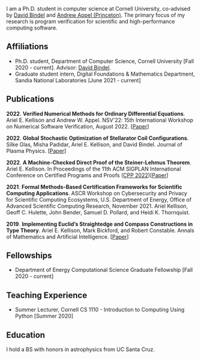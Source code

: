 
I am a Ph.D. student in computer science at Cornell University, co-advised by [David Bindel](https://www.cs.cornell.edu/~bindel/) and [Andrew Appel (Princeton)](https://www.cs.princeton.edu/~appel/). The primary focus of my research is program verification for scientific and high-performance computing software. 

## Affiliations 
+ Ph.D. student, Department of Computer Science, Cornell University [Fall 2020 - current]. Advisor: [David Bindel](https://www.cs.cornell.edu/~bindel/).
+ Graduate student intern, Digital Foundations & Mathematics Department, Sandia National Laboratories [June 2021 - current]

## Publications
**2022**\.  **Verified Numerical Methods for Ordinary Differential Equations**. Ariel E. Kellison and Andrew W. Appel. NSV'22: 15th International Workshop on Numerical Software Verification, August 2022. [[Paper](https://github.com/VeriNum/VerifiedLeapfrog/raw/main/Paper.pdf)]

**2022**\.  **Global Stochastic Optimization of Stellarator Coil Configurations**. Silke Glas, Misha Padidar, Ariel E. Kellison, and David Bindel. Journal of Plasma Physics. [[Paper](https://arxiv.org/abs/2110.07464)]

**2022**\.  **A Machine-Checked Direct Proof of the Steiner-Lehmus Theorem**. Ariel E. Kellison. In Proceedings of the 11th ACM SIGPLAN International Conference on Certified Programs and Proofs ([CPP 2022](https://popl22.sigplan.org/home/CPP-2022))[[Paper](https://arxiv.org/abs/2112.11182)]

**2021**\.  **Formal Methods-Based Certification Frameworks for Scientific Computing Applications**. ASCR Workshop on Cybersecurity and Privacy for Scientific Computing Ecosystems, U.S. Department of Energy, Office of Advanced Scientific Computing Research, November 2021. Ariel Kellison, Geoff C. Hulette, John Bender, Samuel D. Pollard, and Heidi K. Thornquist.

**2019**\.  **Implementing Euclid’s Straightedge and Compass Constructions in Type Theory**. Ariel E. Kellison, Mark Bickford, and Robert Constable. Annals of Mathematics and Artificial Intelligence. [[Paper](https://www.nuprl.org/documents/Kellison/implementing-euclid.pdf)]

## Fellowships
+ Department of Energy Computational Science Graduate Fellowship [Fall 2020 - current]

## Teaching Experience 
+ Summer Lecturer, Cornell CS 1110 - Introduction to Computing Using Python [Summer 2020]

## Education 
I hold a BS with honors in astrophysics from UC Santa Cruz.
